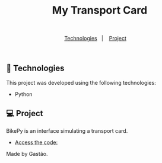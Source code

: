 <h1 align="center"> My Transport Card </h1>

 <br/>
</p>

<p align="center">
  <a href="#-technologies">Technologies</a>&nbsp;&nbsp;&nbsp;|&nbsp;&nbsp;&nbsp;
  <a href="#-project">Project</a>&nbsp;&nbsp;&nbsp;&nbsp;&nbsp;&nbsp;
</p>

<br>

## 🚀 Technologies

This project was developed using the following technologies:

- Python

## 💻 Project

BikePy is an interface simulating a transport card.

- [Access the code: ](https://github.com/ghastsantos/my-transport-card/blob/master/PJBL1/MyTransportCard.py)

Made by Gastão.
